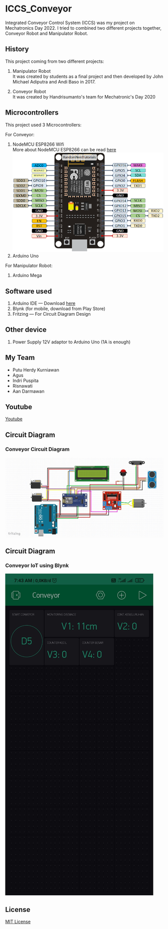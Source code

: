 # ICCS_Conveyor
Integrated Conveyor Control System (ICCS) was my project on Mechatronics Day 2022.
I tried to combined two different projects together, Conveyor Robot and Manipulator Robot.

## History
This project coming from two different projects:
1. Manipulator Robot <br>
It was created by students as a final project and then developed by John Michael Adiputra and Andi Baso in 2017.

2. Conveyor Robot <br>
It was created by Handrisumanto's team for Mechatronic's Day 2020

## Microcontrollers
This project used 3 Microcontrollers:

For Conveyor:
1. NodeMCU ESP8266 Wifi <br>
More about NodeMCU ESP8266 can be read [here](https://randomnerdtutorials.com/esp8266-pinout-reference-gpios/)
![NodeMCU ESP8266 GPIO Diagram](https://github.com/vkurpmax/ICCS_Conveyor/blob/main/NodeMCU%20ESP8266/ESP8266-NodeMCU-kit-12-E-pinout-gpio-pin.webp?raw=true)
2. Arduino Uno

For Manipulator Robot:
1. Arduino Mega

## Software used
1. Arduino IDE — Download [here](https://www.arduino.cc/en/software)
2. Blynk (for mobile, download from Play Store)
3. Fritzing — For Circuit Diagram Design

## Other device
1. Power Supply 12V adaptor to Arduino Uno (1A is enough)

## My Team
- Putu Herdy Kurniawan
- Agus
- Indri Puspita
- Risnawati
- Aan Darmawan

## Youtube
[Youtube](https://youtu.be/FnN2X-vGAT0)

## Circuit Diagram
### Conveyor Circuit Diagram
![Conveyor Circuit Diagram](https://github.com/vkurpmax/ICCS_Conveyor/blob/main/Circuit%20Diagram/Conveyor%20Circuit.jpg?raw=true)

## Circuit Diagram
### Conveyor IoT using Blynk
![Conveyor Circuit Diagram](https://github.com/vkurpmax/ICCS_Conveyor/blob/main/Conveyor_IoT_Blynk.jpeg?raw=true)

## License
[MIT License](LICENSE)